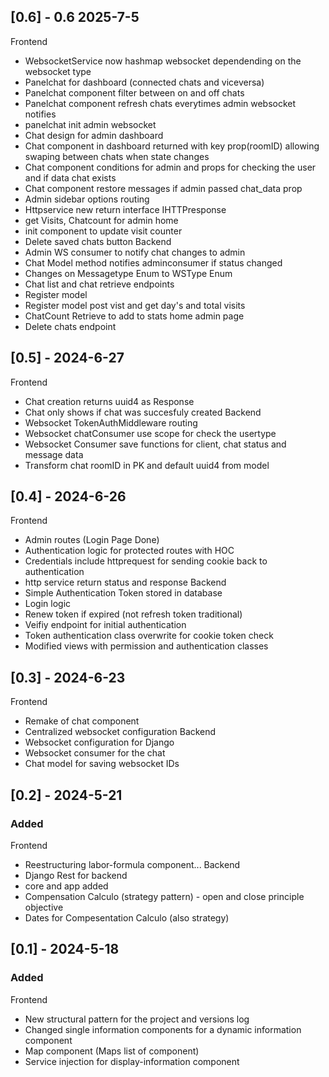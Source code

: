 ## [0.6] - 0.6 2025-7-5
Frontend 
- WebsocketService now hashmap websocket dependending on the websocket type
- Panelchat for dashboard (connected chats and viceversa)
- Panelchat component filter between on and off chats 
- Panelchat component refresh chats everytimes admin websocket notifies
- panelchat init admin websocket
- Chat design for admin dashboard
- Chat component in dashboard returned with key prop(roomID) allowing swaping between chats when state changes  
- Chat component conditions for admin and props for checking the user and if data chat exists
- Chat component restore messages if admin passed chat_data prop
- Admin sidebar options routing
- Httpservice new return interface IHTTPresponse
- get Visits, Chatcount for admin home
- init component to update visit counter
- Delete saved chats button
Backend
- Admin WS consumer to notify chat changes to admin
- Chat Model method notifies adminconsumer if status changed
- Changes on Messagetype Enum to WSType Enum
- Chat list and chat retrieve endpoints
- Register model 
- Register model post vist and get day's and total visits 
- ChatCount Retrieve to add to stats home admin page
- Delete chats endpoint
## [0.5] - 2024-6-27
Frontend
- Chat creation returns uuid4 as Response 
- Chat only shows if chat was succesfuly created
Backend
- Websocket TokenAuthMiddleware routing 
- Websocket chatConsumer use scope for check the usertype 
- Websocket Consumer save functions for client, chat status and message data 
- Transform chat roomID in PK and default uuid4 from model

## [0.4] - 2024-6-26
Frontend
- Admin routes (Login Page Done)
- Authentication logic for protected routes with HOC 
- Credentials include httprequest for sending cookie back to authentication 
- http service return status and response 
Backend
- Simple Authentication Token stored in database 
- Login logic
- Renew token if expired (not refresh token traditional)
- Veifiy endpoint for initial authentication
- Token authentication class overwrite for cookie token check
- Modified views with permission and authentication classes

## [0.3] - 2024-6-23
Frontend
- Remake of chat component
- Centralized websocket configuration
Backend
- Websocket configuration for Django
- Websocket consumer for the chat
- Chat model for saving websocket IDs

## [0.2] - 2024-5-21
### Added
Frontend
- Reestructuring labor-formula component...
Backend
- Django Rest for backend
- core and app added
- Compensation Calculo (strategy pattern) - open and close principle objective
- Dates for Compesentation Calculo (also strategy)

## [0.1] - 2024-5-18
### Added
Frontend
- New structural pattern for the project and versions log 
- Changed single information components for a dynamic information component
- Map component (Maps list of component)
- Service injection for display-information component


